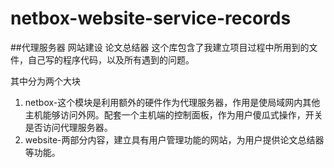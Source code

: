 # netbox-website-service-records
##代理服务器 网站建设 论文总结器
这个库包含了我建立项目过程中所用到的文件，自己写的程序代码，以及所有遇到的问题。  

其中分为两个大块
1. netbox-这个模块是利用额外的硬件作为代理服务器，作用是使局域网内其他主机能够访问外网。配套一个主机端的控制面板，作为用户傻瓜式操作，开关是否访问代理服务器。
2. website-两部分内容，建立具有用户管理功能的网站，为用户提供论文总结器等功能。
